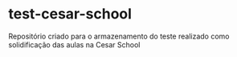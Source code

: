 # test-cesar-school
Repositório criado para o armazenamento do teste realizado como solidificação das aulas na Cesar School
